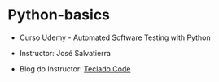 # Python-basics
- Curso Udemy - Automated Software Testing with Python 

- Instructor: José Salvatierra

- Blog do Instructor: [Teclado Code](https://blog.teclado.com/author/jose/)
